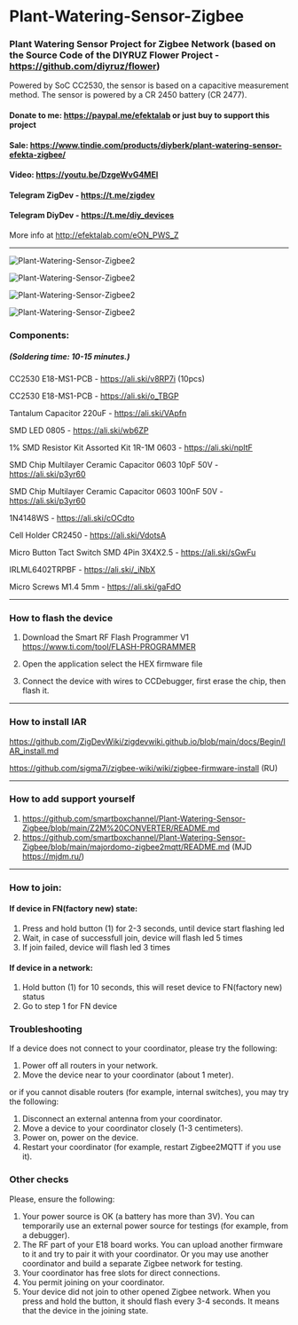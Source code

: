 # Plant-Watering-Sensor-Zigbee

### Plant Watering Sensor Project for Zigbee Network (based on the Source Code of the DIYRUZ Flower Project - https://github.com/diyruz/flower)

Powered by SoC CC2530, the sensor is based on a capacitive measurement method. The sensor is powered by a CR 2450 battery (CR 2477).


#### Donate to me: https://paypal.me/efektalab or just buy to support this project

#### Sale: https://www.tindie.com/products/diyberk/plant-watering-sensor-efekta-zigbee/

#### Video: https://youtu.be/DzgeWvG4MEI

#### Telegram ZigDev - https://t.me/zigdev

#### Telegram DiyDev - https://t.me/diy_devices

More info at http://efektalab.com/eON_PWS_Z

---

![Plant-Watering-Sensor-Zigbee2](https://github.com/smartboxchannel/Plant-Watering-Sensor-Zigbee/blob/main/IMAGES/001.png) 

![Plant-Watering-Sensor-Zigbee2](https://github.com/smartboxchannel/Plant-Watering-Sensor-Zigbee/blob/main/IMAGES/002.jpg) 

![Plant-Watering-Sensor-Zigbee2](https://github.com/smartboxchannel/Plant-Watering-Sensor-Zigbee/blob/main/IMAGES/003.jpg) 

![Plant-Watering-Sensor-Zigbee2](https://github.com/smartboxchannel/Plant-Watering-Sensor-Zigbee/blob/main/IMAGES/004.jpg) 

### Components:
##### (Soldering time: 10-15 minutes.)

CC2530 E18-MS1-PCB - https://ali.ski/v8RP7i (10pcs)

CC2530 E18-MS1-PCB - https://ali.ski/o_TBGP

Tantalum Capacitor 220uF - https://ali.ski/VApfn

SMD LED 0805 - https://ali.ski/wb6ZP 

1% SMD Resistor Kit Assorted Kit 1R-1M 0603 - https://ali.ski/npItF

SMD Chip Multilayer Ceramic Capacitor 0603 10pF 50V - https://ali.ski/p3yr60

SMD Chip Multilayer Ceramic Capacitor 0603 100nF 50V - https://ali.ski/p3yr60

1N4148WS - https://ali.ski/cOCdto

Cell Holder CR2450 - https://ali.ski/VdotsA

Micro Button Tact Switch SMD 4Pin 3X4X2.5 - https://ali.ski/sGwFu

IRLML6402TRPBF - https://ali.ski/_iNbX

Micro Screws M1.4 5mm - https://ali.ski/gaFdO


---

### How to flash the device

1. Download the Smart RF Flash Programmer V1 https://www.ti.com/tool/FLASH-PROGRAMMER

2. Open the application select the HEX firmware file

3. Connect the device with wires to CCDebugger, first erase the chip, then flash it.

---

### How to install IAR

https://github.com/ZigDevWiki/zigdevwiki.github.io/blob/main/docs/Begin/IAR_install.md

https://github.com/sigma7i/zigbee-wiki/wiki/zigbee-firmware-install (RU)

---

### How to add support yourself

1.  https://github.com/smartboxchannel/Plant-Watering-Sensor-Zigbee/blob/main/Z2M%20CONVERTER/README.md
2.  https://github.com/smartboxchannel/Plant-Watering-Sensor-Zigbee/blob/main/majordomo-zigbee2mqtt/README.md (MJD https://mjdm.ru/)

---

### How to join:
#### If device in FN(factory new) state:
1. Press and hold button (1) for 2-3 seconds, until device start flashing led
2. Wait, in case of successfull join, device will flash led 5 times
3. If join failed, device will flash led 3 times

#### If device in a network:
1. Hold button (1) for 10 seconds, this will reset device to FN(factory new) status
2. Go to step 1 for FN device

### Troubleshooting

If a device does not connect to your coordinator, please try the following:

1. Power off all routers in your network.
2. Move the device near to your coordinator (about 1 meter).

or if you cannot disable routers (for example, internal switches), you may try the following:

1. Disconnect an external antenna from your coordinator.
2. Move a device to your coordinator closely (1-3 centimeters).
3. Power on, power on the device.
4. Restart your coordinator (for example, restart Zigbee2MQTT if you use it).

### Other checks

Please, ensure the following:

1. Your power source is OK (a battery has more than 3V). You can temporarily use an external power source for testings (for example, from a debugger).
2. The RF part of your E18 board works. You can upload another firmware to it and try to pair it with your coordinator. Or you may use another coordinator and build a separate Zigbee network for testing.
3. Your coordinator has free slots for direct connections.
4. You permit joining on your coordinator.
5. Your device did not join to other opened Zigbee network. When you press and hold the button, it should flash every 3-4 seconds. It means that the device in the joining state.
